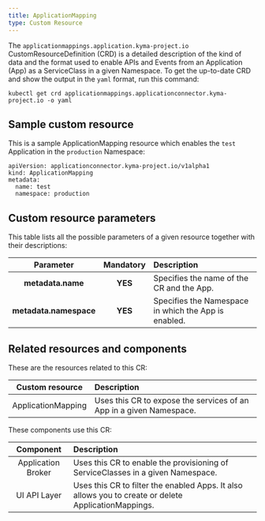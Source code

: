 ```yaml
---
title: ApplicationMapping
type: Custom Resource
---
```


The `applicationmappings.application.kyma-project.io` CustomResourceDefinition (CRD) is a detailed description of the kind of data and the format used to enable APIs and Events from an Application (App) as a ServiceClass in a given Namespace. To get the up-to-date CRD and show the output in the `yaml` format, run this command:

```
kubectl get crd applicationmappings.applicationconnector.kyma-project.io -o yaml
```

## Sample custom resource

This is a sample ApplicationMapping resource which enables the `test` Application in the `production` Namespace:

```
apiVersion: applicationconnector.kyma-project.io/v1alpha1
kind: ApplicationMapping
metadata:
  name: test
  namespace: production
```

## Custom resource parameters

This table lists all the possible parameters of a given resource together with their descriptions:


| Parameter   |      Mandatory      |  Description |
|:----------:|:-------------:|:------|
| **metadata.name** |    **YES**   | Specifies the name of the CR and the App. |
| **metadata.namespace** |    **YES**   | Specifies the Namespace in which the App is enabled. |

## Related resources and components

These are the resources related to this CR:

| Custom resource   |   Description |
|:----------:|:------|
| ApplicationMapping |  Uses this CR to expose the services of an App in a given Namespace. |

These components use this CR:

| Component   |   Description |
|:----------:|:------|
| Application Broker |  Uses this CR to enable the provisioning of ServiceClasses in a given Namespace. |
| UI API Layer | Uses this CR to filter the enabled Apps. It also allows you to create or delete ApplicationMappings. |
